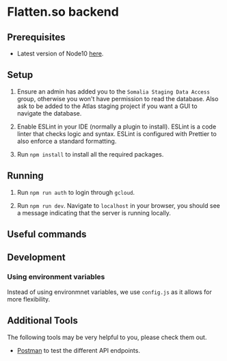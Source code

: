 # Flatten.so backend

## Prerequisites

- Latest version of Node10 [here](https://nodejs.org/en/download/releases/).

## Setup

1. Ensure an admin has added you to the `Somalia Staging Data Access` group, otherwise you won't have permission to read the database.
Also ask to be added to the Atlas staging project if you want a GUI to navigate the database.

2. Enable ESLint in your IDE (normally a plugin to install). ESLint is a code linter that checks logic and syntax.
ESLint is configured with Prettier to also enforce a standard formatting. 

3. Run `npm install` to install all the required packages.

## Running

1. Run `npm run auth` to login through `gcloud`.

2. Run `npm run dev`. 
Navigate to `localhost` in your browser, you should see a message indicating that the server is running locally.

## Useful commands

## Development

### Using environment variables

Instead of using environmnet variables, we use `config.js` as it allows for more flexibility.

## Additional Tools

The following tools may be very helpful to you, please check them out.

- [Postman](https://www.postman.com/) to test the different API endpoints.  
